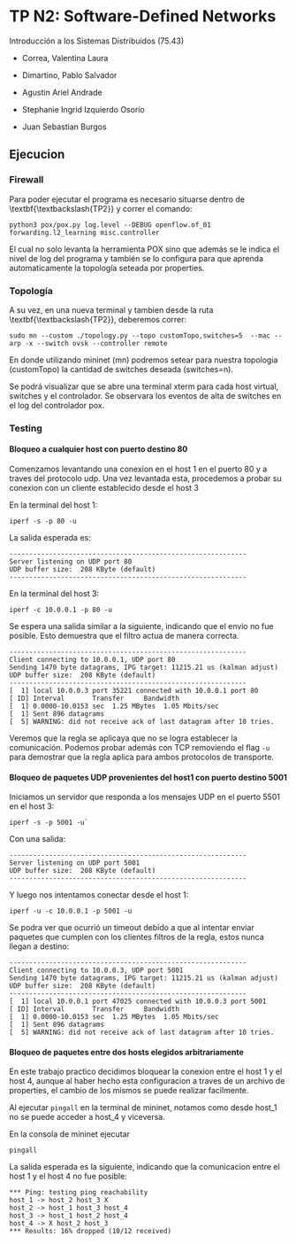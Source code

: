 # TP N2: Software-Defined Networks
Introducción a los Sistemas Distribuidos (75.43)

* Correa, Valentina Laura

* Dimartino, Pablo Salvador

* Agustin Ariel Andrade

* Stephanie Ingrid Izquierdo Osorio

* Juan Sebastian Burgos

## Ejecucion

### Firewall

Para poder ejecutar el programa es necesario situarse dentro de \textbf{\textbackslash{TP2}} y correr el comando:

```
python3 pox/pox.py log.level --DEBUG openflow.of_01 forwarding.l2_learning misc.controller
```

El cual no solo levanta la herramienta POX sino que además se le indica el nivel de log del programa y también se lo configura para que aprenda automaticamente
la topología seteada por properties.

### Topología

A su vez, en una nueva terminal y tambien desde la ruta \textbf{\textbackslash{TP2}}, deberemos correr:

```
sudo mn --custom ./topology.py --topo customTopo,switches=5  --mac --arp -x --switch ovsk --controller remote
```

En donde utilizando mininet (mn) podremos setear para nuestra topologia (customTopo) la cantidad de switches deseada (switches=n).

Se podrá visualizar que se abre una terminal xterm para cada host virtual, switches y el controlador. Se observara los eventos de alta de switches en el log del controlador pox.

### Testing

#### Bloqueo a cualquier host con puerto destino 80

Comenzamos levantando una conexion en el host 1 en el puerto 80 y a traves del protocolo udp. Una vez levantada esta, procedemos a probar su conexion con un cliente establecido desde el host 3

En la terminal del host 1:

```
iperf -s -p 80 -u
```

La salida esperada es:

```
------------------------------------------------------------
Server listening on UDP port 80
UDP buffer size:  208 KByte (default)
------------------------------------------------------------
```

En la terminal del host 3:

```
iperf -c 10.0.0.1 -p 80 -u
```

Se espera una salida similar a la siguiente, indicando que el envio no fue posible. Esto demuestra que el filtro actua de manera correcta.

````
------------------------------------------------------------
Client connecting to 10.0.0.1, UDP port 80
Sending 1470 byte datagrams, IPG target: 11215.21 us (kalman adjust)
UDP buffer size:  208 KByte (default)
------------------------------------------------------------
[  1] local 10.0.0.3 port 35221 connected with 10.0.0.1 port 80
[ ID] Interval       Transfer     Bandwidth
[  1] 0.0000-10.0153 sec  1.25 MBytes  1.05 Mbits/sec
[  1] Sent 896 datagrams
[  5] WARNING: did not receive ack of last datagram after 10 tries.

````

Veremos que la regla se aplicaya que no se logra establecer la comunicación. Podemos probar además con TCP removiendo el flag `-u` para demostrar que la regla aplica para ambos protocolos de transporte.

#### Bloqueo de paquetes UDP provenientes del host1 con puerto destino 5001

Iniciamos un servidor que responda a los mensajes UDP en el puerto 5501 en el host 3:

````
iperf -s -p 5001 -u`
````

Con una salida:

```
------------------------------------------------------------
Server listening on UDP port 5001
UDP buffer size:  208 KByte (default)
------------------------------------------------------------

```

Y luego nos intentamos conectar desde el host 1: 

````
iperf -u -c 10.0.0.1 -p 5001 -u
````

Se podra ver que ocurrió un timeout debido a que al intentar enviar paquetes que cumplen con los clientes filtros de la regla, estos nunca llegan a destino:

```
------------------------------------------------------------
Client connecting to 10.0.0.3, UDP port 5001
Sending 1470 byte datagrams, IPG target: 11215.21 us (kalman adjust)
UDP buffer size:  208 KByte (default)
------------------------------------------------------------
[  1] local 10.0.0.1 port 47025 connected with 10.0.0.3 port 5001
[ ID] Interval       Transfer     Bandwidth
[  1] 0.0000-10.0153 sec  1.25 MBytes  1.05 Mbits/sec
[  1] Sent 896 datagrams
[  5] WARNING: did not receive ack of last datagram after 10 tries.

```

#### Bloqueo de paquetes entre dos hosts elegidos arbitrariamente

En este trabajo practico decidimos bloquear la conexion entre el host 1 y el host 4, aunque al haber hecho esta configuracion a traves de un archivo de properties, el cambio de los mismos se puede realizar facilmente.

Al ejecutar `pingall` en la terminal de mininet, notamos como desde host_1 no se puede acceder a host_4  y viceversa.

En la consola de mininet ejecutar

````
pingall
````

La salida esperada es la siguiente, indicando que la comunicacion entre el host 1 y el host 4 no fue posible:

````
*** Ping: testing ping reachability
host_1 -> host_2 host_3 X 
host_2 -> host_1 host_3 host_4 
host_3 -> host_1 host_2 host_4 
host_4 -> X host_2 host_3 
*** Results: 16% dropped (10/12 received)

````

